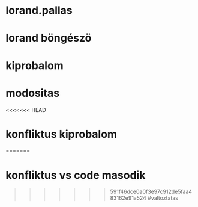# lorand.pallas
# lorand böngészö
# kiprobalom
# modositas
<<<<<<< HEAD
# konfliktus kiprobalom
=======
# konfliktus vs code masodik
>>>>>>> 591f46dce0a0f3e97c912de5faa483162e91a524
#valtoztatas
